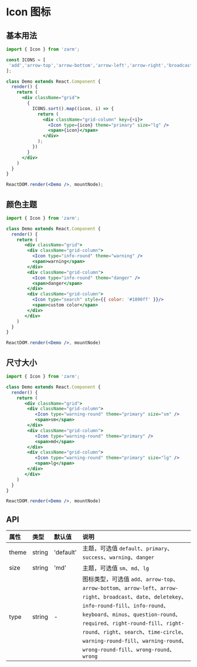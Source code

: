 # Icon 图标



## 基本用法
```jsx
import { Icon } from 'zarm';

const ICONS = [
 'add','arrow-top','arrow-bottom','arrow-left','arrow-right','broadcast','date','deletekey','info-round-fill','info-round','keyboard','minus','question-round','required','right-round-fill','right-round','right','search','time-circle','warning-round-fill','warning-round','wrong-round-fill','wrong-round','wrong'
];

class Demo extends React.Component {
  render() {
    return (
      <div className="grid">
        {
          ICONS.sort().map((icon, i) => {
            return (
              <div className="grid-column" key={+i}>
                <Icon type={icon} theme="primary" size="lg" />
                <span>{icon}</span>
              </div>
            );
          })
        }
      </div>
    )
  }
}

ReactDOM.render(<Demo />, mountNode);
```



## 颜色主题
```jsx
import { Icon } from 'zarm';

class Demo extends React.Component {
  render() {
    return (
       <div className="grid">
        <div className="grid-column">
          <Icon type="info-round" theme="warning" />
          <span>warning</span>
        </div>
        <div className="grid-column">
          <Icon type="info-round" theme="danger" />
          <span>danger</span>
        </div>
        <div className="grid-column">
          <Icon type="search" style={{ color: '#1890ff' }}/>
          <span>custom color</span>
        </div>
       </div>
    )
  }
}

ReactDOM.render(<Demo />, mountNode)
```



## 尺寸大小
```jsx
import { Icon } from 'zarm';

class Demo extends React.Component {
  render() {
    return (
       <div className="grid">
        <div className="grid-column">
           <Icon type="warning-round" theme="primary" size="sm" />
           <span>sm</span>
        </div>
        <div className="grid-column">
           <Icon type="warning-round" theme="primary" />
           <span>md</span>
        </div>
        <div className="grid-column">
           <Icon type="warning-round" theme="primary" size="lg" />
           <span>lg</span>
        </div>
       </div>
    )
  }
}

ReactDOM.render(<Demo />, mountNode)
```



## API

| 属性 | 类型 | 默认值 | 说明 |
| :--- | :--- | :--- | :--- |
| theme | string | 'default' | 主题，可选值 `default`、`primary`、`success`、`warning`、`danger` |
| size | string | 'md' | 主题，可选值 `sm`、`md`、`lg` |
| type | string | - | 图标类型，可选值  `add`、`arrow-top`、`arrow-bottom`、`arrow-left`、`arrow-right`、`broadcast`、`date`、`deletekey`、`info-round-fill`、`info-round`、`keyboard`、`minus`、`question-round`、`required`、`right-round-fill`、`right-round`、`right`、`search`、`time-circle`、`warning-round-fill`、`warning-round`、`wrong-round-fill`、`wrong-round`、`wrong`|
